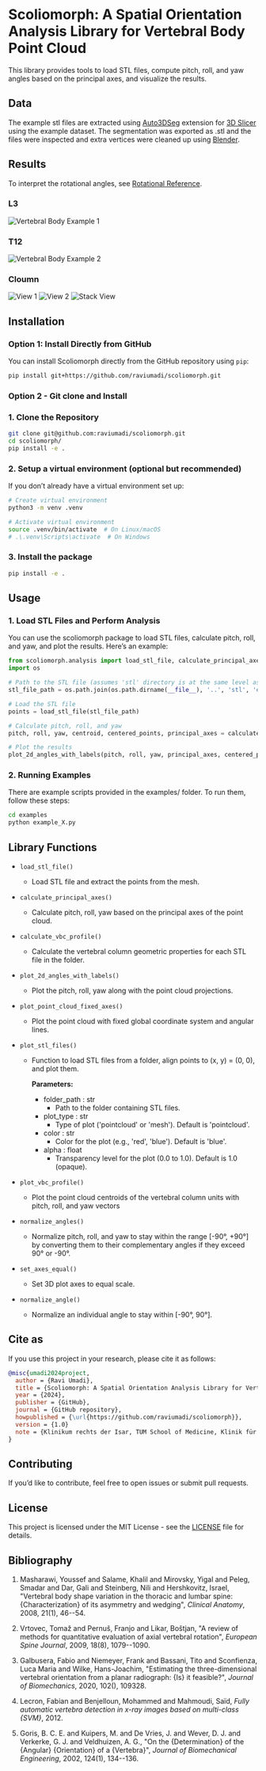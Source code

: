 # Scoliomorph: A Spatial Orientation Analysis Library for Vertebral Body Point Cloud

This library provides tools to load STL files, compute pitch, roll, and yaw angles based on the principal axes, and visualize the results.

## Data
The example stl files are extracted using [Auto3DSeg](https://github.com/lassoan/SlicerMONAIAuto3DSeg) extension for [3D Slicer](https://www.slicer.org) using the example dataset. The segmentation was exported as .stl and the files were inspected and extra vertices were cleaned up using [Blender](https://www.blender.org).

## Results
To interpret the rotational angles, see [Rotational Reference](examples/rotation.txt).

### L3
![Vertebral Body Example 1](img/vbr_Figure_1.png)

### T12
![Vertebral Body Example 2](img/vbr_Figure_2.png)

### Cloumn 
![View 1](img/3D_1.png)
![View 2](img/3D_2.png)
![Stack View](img/vbr_stack.png)

## Installation 
### Option 1: Install Directly from GitHub

You can install Scoliomorph directly from the GitHub repository using `pip`:

```bash
pip install git+https://github.com/raviumadi/scoliomorph.git
```

### Option 2 - Git clone and Install

### 1. Clone the Repository 

```bash
git clone git@github.com:raviumadi/scoliomorph.git
cd scoliomorph/
pip install -e .
```

### 2. Setup a virtual environment (optional but recommended)
If you don’t already have a virtual environment set up:

```bash
# Create virtual environment
python3 -m venv .venv

# Activate virtual environment
source .venv/bin/activate  # On Linux/macOS
# .\.venv\Scripts\activate  # On Windows
```
### 3. Install the package

```bash 
pip install -e . 
```
 
## Usage

### 1. Load STL Files and Perform Analysis

You can use the scoliomorph package to load STL files, calculate pitch, roll, and yaw, and plot the results. Here’s an example:

```python
from scoliomorph.analysis import load_stl_file, calculate_principal_axes, plot_2d_angles_with_labels
import os

# Path to the STL file (assumes 'stl' directory is at the same level as your script)
stl_file_path = os.path.join(os.path.dirname(__file__), '..', 'stl', 'example.stl')

# Load the STL file
points = load_stl_file(stl_file_path)

# Calculate pitch, roll, and yaw
pitch, roll, yaw, centroid, centered_points, principal_axes = calculate_principal_axes(points)

# Plot the results
plot_2d_angles_with_labels(pitch, roll, yaw, principal_axes, centered_points)
```
### 2. Running Examples

There are example scripts provided in the examples/ folder. To run them, follow these steps:
```bash 
cd examples
python example_X.py
```

## Library Functions

- `load_stl_file()`
  - Load STL file and extract the points from the mesh.

- `calculate_principal_axes()`
  - Calculate pitch, roll, yaw based on the principal axes of the point cloud.

- `calculate_vbc_profile()`
  - Calculate the vertebral column geometric properties for each STL file in the folder.

- `plot_2d_angles_with_labels()`
  - Plot the pitch, roll, yaw along with the point cloud projections.

- `plot_point_cloud_fixed_axes()`
  - Plot the point cloud with fixed global coordinate system and angular lines.

- `plot_stl_files()`
  - Function to load STL files from a folder, align points to (x, y) = (0, 0), and plot them.

    **Parameters:**
    - folder_path : str
        - Path to the folder containing STL files.
    - plot_type : str
        - Type of plot ('pointcloud' or 'mesh'). Default is 'pointcloud'.
    - color : str
        - Color for the plot (e.g., 'red', 'blue'). Default is 'blue'.
    - alpha : float
        - Transparency level for the plot (0.0 to 1.0). Default is 1.0 (opaque).

- `plot_vbc_profile()`
  - Plot the point cloud centroids of the vertebral column units with pitch, roll, and yaw vectors

- `normalize_angles()`
  - Normalize pitch, roll, and yaw to stay within the range [-90°, +90°]
by converting them to their complementary angles if they exceed 90° or -90°.

- `set_axes_equal()`
  - Set 3D plot axes to equal scale.

- `normalize_angle()`
  - Normalize an individual angle to stay within [-90°, 90°].

## Cite as

If you use this project in your research, please cite it as follows:

```bibtex
@misc{umadi2024project,
  author = {Ravi Umadi},
  title = {Scoliomorph: A Spatial Orientation Analysis Library for Vertebral Body Point Cloud},
  year = {2024},
  publisher = {GitHub},
  journal = {GitHub repository},
  howpublished = {\url{https://github.com/raviumadi/scoliomorph}},
  version = {1.0}
  note = {Klinikum rechts der Isar, TUM School of Medicine, Klinik für Orthopädie und Sportorthopädie, Ismaninger Str. 22, 81675 München}
}
```
## Contributing

If you’d like to contribute, feel free to open issues or submit pull requests.

## License

This project is licensed under the MIT License - see the [LICENSE](LICENSE.md) file for details.


## Bibliography
1. Masharawi, Youssef and Salame, Khalil and Mirovsky, Yigal and Peleg, Smadar and Dar, Gali and Steinberg, Nili and Hershkovitz, Israel, "Vertebral body shape variation in the thoracic and lumbar spine: {Characterization} of its asymmetry and wedging", *Clinical Anatomy*, 2008, 21(1), 46--54.

2. Vrtovec, Tomaž and Pernuš, Franjo and Likar, Boštjan, "A review of methods for quantitative evaluation of axial vertebral rotation", *European Spine Journal*, 2009, 18(8), 1079--1090.

3. Galbusera, Fabio and Niemeyer, Frank and Bassani, Tito and Sconfienza, Luca Maria and Wilke, Hans-Joachim, "Estimating the three-dimensional vertebral orientation from a planar radiograph: {Is} it feasible?", *Journal of Biomechanics*, 2020, 102(), 109328.

4. Lecron, Fabian and Benjelloun, Mohammed and Mahmoudi, Saïd, *Fully automatic vertebra detection in x-ray images based on multi-class {SVM}*, 2012.

5. Goris, B. C. E. and Kuipers, M. and De Vries, J. and Wever, D. J. and Verkerke, G. J. and Veldhuizen, A. G., "On the {Determination} of the {Angular} {Orientation} of a {Vertebra}", *Journal of Biomechanical Engineering*, 2002, 124(1), 134--136.

